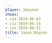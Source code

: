 ```yaml
---
player: jboyson
shows:
- csz-2019-06-07
- csz-2019-06-14
- csz-2019-06-21
title: Jason Boyson
---
```

